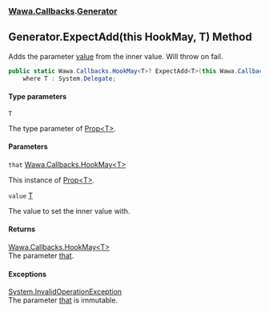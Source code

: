 ### [Wawa.Callbacks](Wawa.Callbacks.md 'Wawa.Callbacks').[Generator](Generator.md 'Wawa.Callbacks.Generator')

## Generator.ExpectAdd<T>(this HookMay<T>, T) Method

Adds the parameter [value](Generator.ExpectAdd{T}(HookMay{T},T).md#Wawa.Callbacks.Generator.ExpectAdd_T_(thisWawa.Callbacks.HookMay_T_,T).value 'Wawa.Callbacks.Generator.ExpectAdd<T>(this Wawa.Callbacks.HookMay<T>, T).value') from the inner value. Will throw on fail.

```csharp
public static Wawa.Callbacks.HookMay<T>? ExpectAdd<T>(this Wawa.Callbacks.HookMay<T>? that, T value)
    where T : System.Delegate;
```
#### Type parameters

<a name='Wawa.Callbacks.Generator.ExpectAdd_T_(thisWawa.Callbacks.HookMay_T_,T).T'></a>

`T`

The type parameter of [Prop&lt;T&gt;](Prop{T}.md 'Wawa.Callbacks.Prop<T>').
#### Parameters

<a name='Wawa.Callbacks.Generator.ExpectAdd_T_(thisWawa.Callbacks.HookMay_T_,T).that'></a>

`that` [Wawa.Callbacks.HookMay&lt;](HookMay{T}.md 'Wawa.Callbacks.HookMay<T>')[T](Generator.ExpectAdd{T}(HookMay{T},T).md#Wawa.Callbacks.Generator.ExpectAdd_T_(thisWawa.Callbacks.HookMay_T_,T).T 'Wawa.Callbacks.Generator.ExpectAdd<T>(this Wawa.Callbacks.HookMay<T>, T).T')[&gt;](HookMay{T}.md 'Wawa.Callbacks.HookMay<T>')

This instance of [Prop&lt;T&gt;](Prop{T}.md 'Wawa.Callbacks.Prop<T>').

<a name='Wawa.Callbacks.Generator.ExpectAdd_T_(thisWawa.Callbacks.HookMay_T_,T).value'></a>

`value` [T](Generator.ExpectAdd{T}(HookMay{T},T).md#Wawa.Callbacks.Generator.ExpectAdd_T_(thisWawa.Callbacks.HookMay_T_,T).T 'Wawa.Callbacks.Generator.ExpectAdd<T>(this Wawa.Callbacks.HookMay<T>, T).T')

The value to set the inner value with.

#### Returns
[Wawa.Callbacks.HookMay&lt;](HookMay{T}.md 'Wawa.Callbacks.HookMay<T>')[T](Generator.ExpectAdd{T}(HookMay{T},T).md#Wawa.Callbacks.Generator.ExpectAdd_T_(thisWawa.Callbacks.HookMay_T_,T).T 'Wawa.Callbacks.Generator.ExpectAdd<T>(this Wawa.Callbacks.HookMay<T>, T).T')[&gt;](HookMay{T}.md 'Wawa.Callbacks.HookMay<T>')  
The parameter [that](Generator.ExpectAdd{T}(HookMay{T},T).md#Wawa.Callbacks.Generator.ExpectAdd_T_(thisWawa.Callbacks.HookMay_T_,T).that 'Wawa.Callbacks.Generator.ExpectAdd<T>(this Wawa.Callbacks.HookMay<T>, T).that').

#### Exceptions

[System.InvalidOperationException](https://docs.microsoft.com/en-us/dotnet/api/System.InvalidOperationException 'System.InvalidOperationException')  
The parameter [that](Generator.ExpectAdd{T}(HookMay{T},T).md#Wawa.Callbacks.Generator.ExpectAdd_T_(thisWawa.Callbacks.HookMay_T_,T).that 'Wawa.Callbacks.Generator.ExpectAdd<T>(this Wawa.Callbacks.HookMay<T>, T).that') is immutable.